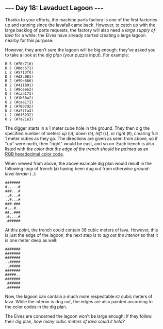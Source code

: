 <h2>--- Day 18: Lavaduct Lagoon ---</h2><p>Thanks to your efforts, the machine parts factory is one of the first factories up and running since the lavafall came back. However, to catch up with the large backlog of parts requests, the factory will also need a <em>large supply of lava</em> for a while; the Elves have already started creating a large lagoon nearby for this purpose.</p>
<p>However, they aren't sure the lagoon will be big enough; they've asked you to take a look at the <em>dig plan</em> (your puzzle input). For example:</p>
<pre><code>R 6 (#70c710)
D 5 (#0dc571)
L 2 (#5713f0)
D 2 (#d2c081)
R 2 (#59c680)
D 2 (#411b91)
L 5 (#8ceee2)
U 2 (#caa173)
L 1 (#1b58a2)
U 2 (#caa171)
R 2 (#7807d2)
U 3 (#a77fa3)
L 2 (#015232)
U 2 (#7a21e3)
</code></pre>
<p>The digger starts in a 1 meter cube hole in the ground. They then dig the specified number of meters <em>up</em> (<code>U</code>), <em>down</em> (<code>D</code>), <em>left</em> (<code>L</code>), or <em>right</em> (<code>R</code>), clearing full 1 meter cubes as they go. The directions are given as seen from above, so if "up" were north, then "right" would be east, and so on. Each trench is also listed with <em>the color that the edge of the trench should be painted</em> as an <a href="https://en.wikipedia.org/wiki/RGB_color_model#Numeric_representations" target="_blank">RGB hexadecimal color code</a>.</p>
<p>When viewed from above, the above example dig plan would result in the following loop of <em>trench</em> (<code>#</code>) having been dug out from otherwise <em>ground-level terrain</em> (<code>.</code>):</p>
<pre><code>#######
#.....#
###...#
..#...#
..#...#
###.###
#...#..
##..###
.#....#
.######
</code></pre>
<p>At this point, the trench could contain 38 cubic meters of lava. However, this is just the edge of the lagoon; the next step is to <em>dig out the interior</em> so that it is one meter deep as well:</p>
<pre><code>#######
#######
#######
..#####
..#####
#######
#####..
#######
.######
.######
</code></pre>
<p>Now, the lagoon can contain a much more respectable <code><em>62</em></code> cubic meters of lava. While the interior is dug out, the edges are also painted according to the color codes in the dig plan.</p>
<p>The Elves are concerned the lagoon won't be large enough; if they follow their dig plan, <em>how many cubic meters of lava could it hold?</em></p>
